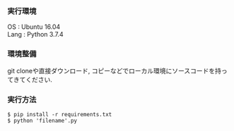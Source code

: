 ### 実行環境  
OS : Ubuntu 16.04  
Lang : Python 3.7.4  

### 環境整備
git cloneや直接ダウンロード, コピーなどでローカル環境にソースコードを持ってきてください.  

### 実行方法  
`$ pip install -r requirements.txt`  
`$ python 'filename'.py`  
